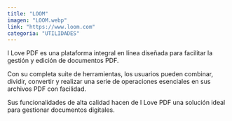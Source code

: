 ```yaml
---
title: "LOOM"
imagen: "LOOM.webp"
link: "https://www.loom.com"
categoria: "UTILIDADES"
---
```


I Love PDF es una plataforma integral en línea diseñada para facilitar la gestión y edición de documentos PDF. 

Con su completa suite de herramientas, los usuarios pueden combinar, dividir, convertir y realizar una serie de operaciones esenciales en sus archivos PDF con facilidad. 

Sus funcionalidades de alta calidad hacen de I Love PDF una solución ideal para gestionar documentos digitales.